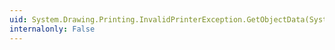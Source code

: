```yaml
---
uid: System.Drawing.Printing.InvalidPrinterException.GetObjectData(System.Runtime.Serialization.SerializationInfo,System.Runtime.Serialization.StreamingContext)
internalonly: False
---
```


